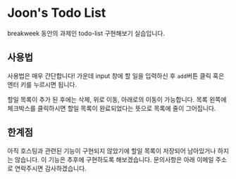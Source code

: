 # Joon's Todo List

breakweek 동안의 과제인 todo-list 구현해보기 실습입니다.

## 사용법

사용법은 매우 간단합니다! 가운데 input 창에 할 일을 입력하신 후 `add`버튼 클릭 혹은 엔터 키를 누르시면 됩니다.

할일 목록이 추가 된 후에는 삭제, 위로 이동, 아래로의 이동이 가능합니다. 목록 왼쪽에 체크박스를 클릭하시면 할일 목록이 완료되었다는 뜻으로 목록에 줄이 그어집니다.



## 한계점

아직 호스팅과 관련된 기능이 구현되지 않았기에 할일 목록이 저장되어 남아있거나 하지는 않습니다. 이 기능은 추후에 구현하도록 해보겠습니다. 문의사항은 아래 이메일 주소로 연락주시면 감사하겠습니다.


